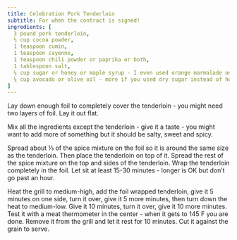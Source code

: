 ```yaml
---
title: Celebration Pork Tenderloin
subtitle: For when the contract is signed!
ingredients: [
  3 pound pork tenderloin,
  ½ cup cocoa powder,
  1 teaspoon cumin,
  1 teaspoon cayenne,
  1 teaspoon chili powder or paprika or both,
  1 tablespoon salt,
  ¼ cup sugar or honey or maple syrup - I even used orange marmalade once which was great,
  ¼ cup avocado or olive oil - more if you used dry sugar instead of honey or syrup,
]
---
```


Lay down enough foil to completely cover the tenderloin - you might need two layers of foil. Lay it out flat.

Mix all the ingredients except the tenderloin - give it a taste - you might want to add more of something but it should be salty, sweet and spicy.  

Spread about ⅓ of the spice mixture on the foil so it is around the same size as the tenderloin.  Then place the tenderloin on top of it. Spread the rest of the spice mixture on the top and sides of the tenderloin. Wrap the tenderloin completely in the foil. Let sit at least 15-30 minutes - longer is OK but don’t go past an hour.  

Heat the grill to medium-high, add the foil wrapped tenderloin, give it 5 minutes on one side, turn it over, give it 5 more minutes, then turn down the heat to medium-low. Give it 10 minutes, turn it over, give it 10 more minutes. Test it with a meat thermometer in the center - when it gets to 145 F you are done. Remove it from the grill and let it rest for 10 minutes. Cut it against the grain to serve.
